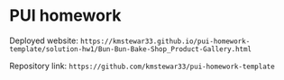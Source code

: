 # PUI homework

Deployed website: `https://kmstewar33.github.io/pui-homework-template/solution-hw1/Bun-Bun-Bake-Shop_Product-Gallery.html`

Repository link: `https://github.com/kmstewar33/pui-homework-template`
